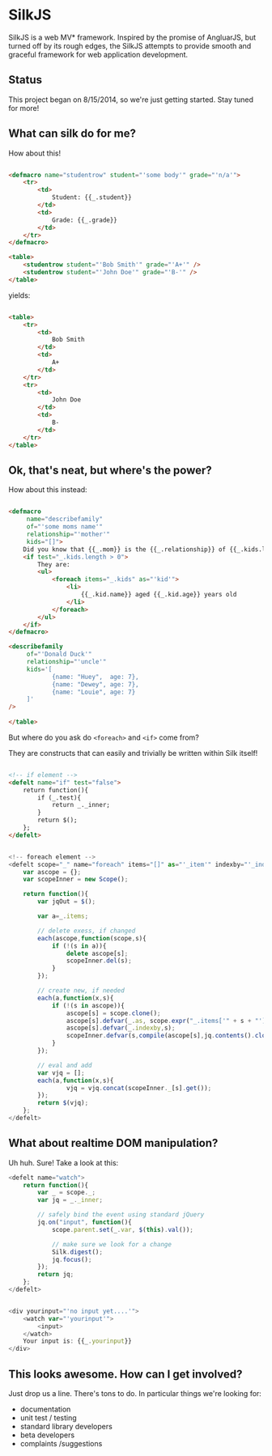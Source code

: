 SilkJS
======

SilkJS is a web MV* framework. Inspired by the promise of AngluarJS, but turned off by its rough edges, the SilkJS attempts to provide smooth and graceful framework for web application development.


Status
------

This project began on 8/15/2014, so we're just getting started. Stay tuned for more!

What can silk do for me?
------------------------

How about this!

~~~html

<defmacro name="studentrow" student="'some body'" grade="'n/a'">
	<tr>
		<td>
			Student: {{_.student}}
		</td>
		<td>
			Grade: {{_.grade}}
		</td>
	</tr>
</defmacro>

<table>
	<studentrow student="'Bob Smith'" grade="'A+'" />
	<studentrow student="'John Doe'" grade="'B-'" />
</table>

~~~

yields:


~~~html

<table>
	<tr>
		<td>
			Bob Smith
		</td>
		<td>
			A+
		</td>
	</tr>
	<tr>
		<td>
			John Doe
		</td>
		<td>
			B-
		</td>
	</tr>
</table>

~~~



Ok, that's neat, but where's the power?
---------------------------------------

How about this instead:

~~~html

<defmacro 
	 name="describefamily" 
	 of="'some moms name'" 
	 relationship="'mother'" 
	 kids="[]">
	Did you know that {{_.mom}} is the {{_.relationship}} of {{_.kids.length}} kids.
	<if test="_.kids.length > 0">
		They are:
		<ul>
			<foreach items="_.kids" as="'kid'">
				<li>
					{{_.kid.name}} aged {{_.kid.age}} years old
				</li>
			</foreach>
		</ul>
	</if>
</defmacro>

<describefamily 
	 of="'Donald Duck'" 
	 relationship="'uncle'"
	 kids='[
			{name: "Huey",  age: 7},
			{name: "Dewey", age: 7},
			{name: "Louie", age: 7}
	 ]'
/>
								
</table>

~~~

But where do you ask do `<foreach>` and `<if>` come from?

They are constructs that can easily and trivially be written within Silk itself!



~~~html

<!-- if element -->
<defelt name="if" test="false">
	return function(){
		if (_.test){
			return _._inner;
		}
		return $();
	};
</defelt>

~~~




~~~js

<!-- foreach element -->
<defelt scope="_" name="foreach" items="[]" as="'_item'" indexby="'_index'">
	var ascope = {};
	var scopeInner = new Scope();

	return function(){
		var jqOut = $();

		var a=_.items;

		// delete exess, if changed 
		each(ascope,function(scope,s){
			if (!(s in a)){
				delete ascope[s];
				scopeInner.del(s);
			}
		});

		// create new, if needed
		each(a,function(x,s){
			if (!(s in ascope)){
				ascope[s] = scope.clone();
				ascope[s].defvar(_.as, scope.expr("_.items['" + s + "']"));
				ascope[s].defvar(_.indexby,s);
				scopeInner.defvar(s,compile(ascope[s],jq.contents().clone()));
			}
		});

		// eval and add
		var vjq = [];
		each(a,function(x,s){
				vjq = vjq.concat(scopeInner._[s].get());
		});
		return $(vjq);
	};
</defelt>
~~~








What about realtime DOM manipulation?
-------------------------------------

Uh huh. Sure! Take a look at this:

~~~js
<defelt name="watch">
	return function(){
		var _ = scope._;
		var jq = _._inner;

		// safely bind the event using standard jQuery
		jq.on("input", function(){
			scope.parent.set(_.var, $(this).val());

			// make sure we look for a change
			Silk.digest();
			jq.focus();
		});
		return jq;
	};
</defelt>


<div yourinput="'no input yet....'">
	<watch var="'yourinput'">
		<input>
	</watch>
	Your input is: {{_.yourinput}}
</div>

~~~





This looks awesome. How can I get involved?
-------------------------------------------

Just drop us a line. There's tons to do. In particular things we're looking for:

* documentation
* unit test / testing
* standard library developers
* beta developers
* complaints /suggestions


